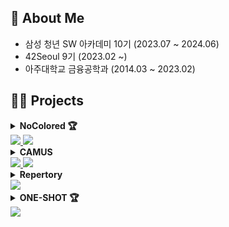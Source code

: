 <h2>🔎 About Me</h2>
<ul>
   <li>삼성 청년 SW 아카데미 10기 (2023.07 ~ 2024.06)</li>
   <li>42Seoul 9기 (2023.02 ~)</li>
   <li>아주대학교 금융공학과 (2014.03 ~ 2023.02)</li>
</ul>
<h2>🧑‍💻 Projects</h2>
<details id="NoColored">
   <summary>
      <b>NoColored 🏆</b><br>
      <a href="https://github.com/NoColored/NoColored-fe">
         <img src="https://img.shields.io/badge/repository-FrontEnd-blue?style=flat&logo=GitHub&logoColor=white" />
      </a>
      <a href="https://github.com/NoColored/NoColored-be">
         <img src="https://img.shields.io/badge/repository-BackEnd-green?style=flat&logo=GitHub&logoColor=white" />
      </a>
   </summary>
   <p>
      <div>🕹️ 숨바꼭질을 기반으로한 2~4인 경쟁 WEB 게임</div>
      <ul>
         <li> 기간 : 2024.02.19 ~ 2024.04.04 (7주) </li>
         <li> 인원 : 6명 (프론트엔드 4명, 백엔드 2명) </li>
         <li> 역할 : 기획 및 디자인, FrontEnd </li>
         <li>
            FrontEnd<br>
            <img src="https://img.shields.io/badge/React-61DAFB?style=flat&logo=React&logoColor=black" />
            <img src="https://img.shields.io/badge/TypeScript-3178C6?style=flat&logo=TypeScript&logoColor=white" />
            <a href="https://vanilla-extract.style/">
               <img src="https://img.shields.io/badge/Vanilla%20Extract%20CSS-F887AD?style=flat" />
            </a>
            <img src="https://img.shields.io/badge/Zustand-443E38?style=flat" />
            <a href="https://newdocs.phaser.io/">
               <img src="https://img.shields.io/badge/Phaser%203-9C6394?style=flat" />
            </a>
         </li>
         <li>SSAFY 2학기 특화 프로젝트 우수팀(1등) 수상 🥇</li>
      </ul>
   </p>
</details>
<details id="CAMUS">
   <summary>
      <b>CAMUS</b><br>
      <a href="https://github.com/Camus-chat/frontend">
         <img src="https://img.shields.io/badge/repository-FrontEnd-blue?style=flat&logo=GitHub&logoColor=white">
      </a>
      <a href="https://github.com/Camus-chat/backend">
         <img src="https://img.shields.io/badge/repository-BackEnd-green?style=flat&logo=GitHub&logoColor=white">
      </a>
   </summary>
   <p>
      <div>💬 AI 텍스트 분석을 활용한 채팅 솔루션</div>
      <ul>
         <li>기간 : 2024.04.08 ~ 2024.05.19 (6주)</li>
         <li>인원 : 6명 (프론트엔드 2명, 백엔드 4명)</li>
         <li>역할 : 기획 및 디자인, FrontEnd, DevOps</li>
         <li>
            FrontEnd<br>
            <img src="https://img.shields.io/badge/Next.js-000000?style=flat&logo=nextdotjs&logoColor=white" />
            <img src="https://img.shields.io/badge/TypeScript-3178C6?style=flat&logo=TypeScript&logoColor=white" />
            <img src="https://img.shields.io/badge/SCSS-CC6699?style=flat&logo=Sass&logoColor=white" />
            <img src="https://img.shields.io/badge/Zustand-443E38?style=flat" />  
            <a href="https://stomp-js.github.io">
               <img src="https://img.shields.io/badge/STOMP.js-4e91a5?style=flat">
            </a>
         </li>
         <li>
            DevOps<br>
            <img src="https://img.shields.io/badge/GitLab-FC6D26?style=flat&logo=gitlab&logoColor=white" />
            <img src="https://img.shields.io/badge/Jenkins-D24939?style=flat&logo=jenkins&logoColor=white" />
            <img src="https://img.shields.io/badge/Docker-2496ED?style=flat&logo=docker&logoColor=white" />
         </li>
      </ul>
   </p>
</details>
<details id="Repertory">
   <summary>
      <b>Repertory</b><br>
      <a href="https://github.com/Team-Repertory/Repertory">
         <img src="https://img.shields.io/badge/repository-gray?style=flat&logo=GitHub&logoColor=white">
      </a>
   </summary>
   <p>
      <div>🤸</div>
      <ul>
         <li>기간 : </li>
         <li>인원 : 4명 (프론트엔드 2명, 백엔드 2명)</li>
         <li>역할 : 기획 및 디자인, FrontEnd</li>
         <li>
            FrontEnd<br>
         </li>
      </ul>
   </p>
</details>
<details id="ONE-SHOT">
   <summary>
      <b>ONE-SHOT 🏆</b><br>
      <a href="https://github.com/nijesmik/ONE-SHOT">
         <img src="https://img.shields.io/badge/repository-gray?style=flat&logo=GitHub&logoColor=white">
      </a>
   </summary>
   <p>
      <div>☕️</div>
      <ul>
         <li>기간 : </li>
         <li>인원 : 2명 (프론트엔드 1명, 백엔드 1명)</li>
         <li>역할 : 기획, FrontEnd, BackEnd</li>
         <li>
            FrontEnd<br>
            <img src="https://img.shields.io/badge/Vue.js-4FC08D?style=flat&logo=vuedotjs&logoColor=white" />
            <img src="https://img.shields.io/badge/JavaScript-F7DF1E?style=flat&logo=javascript&logoColor=black" />
         </li>
         <li>
            BackEnd<br>
         </li>
         <li>SSAFY 1학기 관통 프로젝트 최우수팀(1등) 수상 🥇</li>
      </ul>
   </p>
</details>
